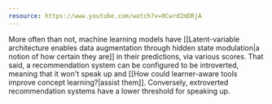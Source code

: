 ```yaml
---
resource: https://www.youtube.com/watch?v=0Cwrd2mDRjA
---
```


More often than not, machine learning models have [[Latent-variable architecture enables data augmentation through hidden state modulation|a notion of how certain they are]] in their predictions, via various scores. That said, a recommendation system can be configured to be introverted, meaning that it won't speak up and [[How could learner-aware tools improve concept learning?|assist them]]. Conversely, extroverted recommendation systems have a lower threshold for speaking up.